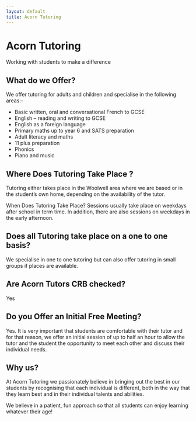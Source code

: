 ```yaml
---
layout: default
title: Acorn Tutoring
---
```

 
# Acorn Tutoring

<div class="strap_line">                                            
Working with students to make a difference                                        
</div>

## What do we Offer?

We offer tutoring for adults and children and specialise in the following areas:-

<div class="acorn">

* Basic written, oral and conversational French to GCSE   
* English – reading and writing to GCSE    
* English as a foreign language    
* Primary maths up to year 6 and SATS preparation    
* Adult literacy and maths    
* 11 plus preparation    
* Phonics    
* Piano and music 

</div>

## Where Does Tutoring Take Place ? 

Tutoring either takes place in the Woolwell area where we are based or in the student’s own home, depending on the availability of the tutor.

When Does Tutoring Take Place?
Sessions usually take place on weekdays after school in term time.  In addition, there are also sessions on weekdays in the early afternoon.

## Does all Tutoring take place on a one to one basis?

We specialise in one to one tutoring but can also offer tutoring in small groups if places are available.
 
## Are Acorn Tutors CRB checked?
Yes

## Do you Offer an Initial Free Meeting?

Yes.  It is very important that students are comfortable with their tutor and for that reason, we offer an initial session of up to half an hour to allow the tutor and the student the opportunity to meet each other and discuss their individual needs.


## Why us?

At Acorn Tutoring we passionately believe in bringing out the best in our students by recognising that each individual is different, both in the way that they learn best and in their individual talents and abilities.

We believe in a patient, fun approach so that all students can enjoy learning whatever their age!




 






 
 
 
 
 
 
 
